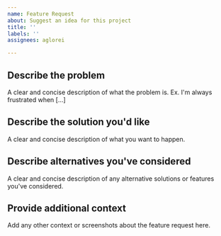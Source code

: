 ```yaml
---
name: Feature Request
about: Suggest an idea for this project
title: ''
labels: ''
assignees: aglorei

---
```

<!-- markdownlint-disable MD013 -->
## Describe the problem

A clear and concise description of what the problem is. Ex. I'm always frustrated when [...]

## Describe the solution you'd like

A clear and concise description of what you want to happen.

## Describe alternatives you've considered

A clear and concise description of any alternative solutions or features you've considered.

## Provide additional context

Add any other context or screenshots about the feature request here.
